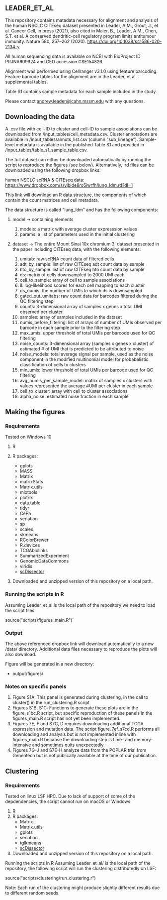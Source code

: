 ## LEADER_ET_AL

This repository contains matadata necessary for alignment and analysis of the human NSCLC CITEseq dataset presented in Leader, A.M., Grout, J., et al. Cancer Cell, in press (2021), also cited in Maier, B., Leader, A.M., Chen, S.T. et al. A conserved dendritic-cell regulatory program limits antitumour immunity. Nature 580, 257–262 (2020). https://doi.org/10.1038/s41586-020-2134-y

All human sequencing data is available on NCBI with BioProject ID PRJNA609924 and GEO accession GSE154826.

Alignment was performed using Cellranger v3.1.0 using feature barcoding. Feature barcode tables for the alignment are in the Leader, et al. supplemental tables.

Table S1 contains sample metadata for each sample included in the study.

Please contact andrew.leader@icahn.mssm.edu with any questions.

## Downloading the data

A .csv file with cell-ID to cluster and cell-ID to sample associations can be downloaded from /input_tables/cell_metadata.csv.
Cluster annotations are available in /input_tables/annots_list.csv (column "sub_lineage").
Sample-level metadata is available in the published Table S1 and provided in /input_tables/table_s1_sample_table.csv.

The full dataset can either be downloaded automatically by running the script to reproduce the figures (see below).
Alternatively, .rd files can be downloaded using the following dropbox links:

human NSCLC scRNA & CITEseq data: https://www.dropbox.com/s/vjbide8ro5iwrfh/lung_ldm.rd?dl=1

This link will download an R data structure, the components of which contain the count matrices and cell metadata.

The data structure is called "lung_ldm" and has the following components:

1. model -> containing elements 
	1. models: a matrix with average cluster expresssion values
	2. params: a list of parameters used in the initial clustering

2. dataset -> The entire Mount Sinai 10x chromium 3' dataset presented in the paper including CITEseq data, with the following elements:
	1. umitab: raw scRNA count data of filtered cells
	2. adt_by_sample: list of raw CITEseq adt count data by sample
	3. hto_by_sample: list of raw CITEseq hto count data by sample
	4. ds: matrix of cells downsampled to 2000 UMI each
	5. cell_to_sample: array of cell to sample associations
	6. ll: log-likelihood scores for each cell mapping to each cluster
	7. ds_numis: the number of UMIs to which ds is downsampled
	8. gated_out_umitabs: raw count data for barcodes filtered during the QC filtering step
	9. counts: 3-dimensional array of samples x genes x total UMI observed per cluster
	10. samples: array of samples included in the dataset
	11. numis_before_filtering: list of arrays of number of UMIs observed per barcode in each sample prior to the filtering step
	12. max_umis: upper threshold of total UMIs per barcode used for QC filtering
	13. noise_counts: 3-dimensional array (samples x genes x cluster) of estimated # of UMI that is predicted to be attributed to noise
	14. noise_models: total average signal per sample, used as the noise component in the modified multinomial model for probabalistic classification of cells to clusters
	15. min_umis: lower threshold of total UMIs per barcode used for QC filtering
	16. avg_numis_per_sample_model: matrix of samples x clusters with values represented the average #UMI per cluster in each sample
	17. cell_to_cluster: array with cell to cluster associations
	18. alpha_noise: estimated noise fraction in each sample

## Making the figures
### Requirements

Tested on Windows 10

1. R
2. R packages: 
	- gplots
	- MASS
	- Matrix
	- matrixStats
	- Matrix.utils
	- mixtools
	- plotrix
	- data.table
	- tidyr
	- CePa
	- seriation
	- sp
	- scales
	- skmeans
	- RColorBrewer
	- R.devices
	- TCGAbiolinks
	- SummarizedExperiment
	- GenomicDataCommons
	- viridis
	- [scDissector](https://github.com/effiken/scDissector)

3. Downloaded and unzipped version of this repository  on a local path.

### Running the scripts in R

Assuming Leader_et_al is the local path of the repository we need to load the script files:

source("scripts/figures_main.R")`

### Output

The above referenced dropbox link will download automatically to a new /data/ directory.
Additional data files necessary to reproduce the plots will also download.

Figure will be generated in a new directory:
  - output/figures/

### Notes on specific panels
1. Figure S1A: This panel is generated during clustering, in the call to cluster() in the run_clustering.R script
2. Figures S1B, S1C: Functions to generate these plots are in the figure_s1bc.R script, but specific reproduction of these panels in the figures_main.R script has not yet been implemented.
3. Figures 7E, F and S7C, D requires downloading additional TCGA expression and mutation data. The script figure_7ef_s7cd.R performs all downloading and analysis but is not implemented inline with figures_main.R because the downloading step is time- and memory-intensive and sometimes quits unexpectedly.
4. Figures 7G-J and S7E-H analyze data from the POPLAR trial from Genentech but is not publically available at the time of our publication.

## Clustering

### Requirements

Tested on linux LSF HPC. Due to lack of support of some of the depdendencies, the script cannot run on macOS or Windows.

1. R
2. R packages:
   - Matrix
   - Matrix.utils
   - gplots
   - seriation
   - [tglkmeans](https://github.com/tanaylab/tglkmeans)
   - [scDissector](https://github.com/effiken/scDissector)
3. Downloaded and unzipped version of this repository  on a local path.

Running the scripts in R
Assuming Leader_et_al/ is the local path of the repository, the following script will run the clustering distributedly on LSF:

source("scripts/clustering/run_clustering.r")

Note: Each run of the clustering might produce slightly different results due to different random seeds.
